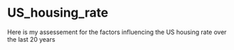 # US_housing_rate
Here is my assessement for the factors influencing the US housing rate over the last 20 years
